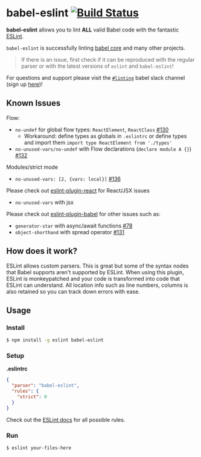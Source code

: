 # babel-eslint [![Build Status][travis-image]][travis-url]

**babel-eslint** allows you to lint **ALL** valid Babel code with the fantastic
[ESLint](https://github.com/eslint/eslint).

`babel-eslint` is successfully linting [babel core](https://github.com/babel/babel/blob/master/.eslintrc) and many other projects.

> If there is an issue, first check if it can be reproduced with the regular parser or with the latest versions of `eslint` and `babel-eslint`!

For questions and support please visit the [`#linting`](https://babeljs.slack.com/messages/linting/) babel slack channel (sign up [here](https://babel-slack.herokuapp.com))!

## Known Issues
Flow:
- `no-undef` for global flow types: `ReactElement`, `ReactClass` [#130](https://github.com/babel/babel-eslint/issues/130#issuecomment-111215076)
  - Workaround: define types as globals in `.eslintrc` or define types and import them `import type ReactElement from './types'`
- `no-unused-vars/no-undef` with Flow declarations (`declare module A {}`) [#132](https://github.com/babel/babel-eslint/issues/132#issuecomment-112815926)

Modules/strict mode
- `no-unused-vars: [2, {vars: local}]` [#136](https://github.com/babel/babel-eslint/issues/136)

Please check out [eslint-plugin-react](https://github.com/yannickcr/eslint-plugin-react) for React/JSX issues
- `no-unused-vars` with jsx

Please check out [eslint-plugin-babel](https://github.com/babel/eslint-plugin-babel) for other issues such as:
- `generator-star` with async/await functions [#78](https://github.com/babel/babel-eslint/issues/78)
- `object-shorthand` with spread operator [#131](https://github.com/babel/babel-eslint/issues/131)

## How does it work?

ESLint allows custom parsers. This is great but some of the syntax nodes that Babel supports
aren't supported by ESLint. When using this plugin, ESLint is monkeypatched and your code is
transformed into code that ESLint can understand. All location info such as line numbers,
columns is also retained so you can track down errors with ease.

## Usage

### Install

```sh
$ npm install -g eslint babel-eslint
```

### Setup

**.eslintrc**

```json
{
  "parser": "babel-eslint",
  "rules": {
    "strict": 0
  }
}
```

Check out the [ESLint docs](http://eslint.org/docs/rules/) for all possible rules.

### Run

```sh
$ eslint your-files-here
```

[travis-url]: https://travis-ci.org/babel/babel-eslint
[travis-image]: https://travis-ci.org/babel/babel-eslint.svg?branch=master

